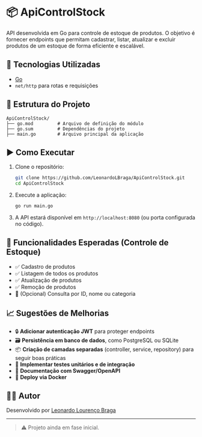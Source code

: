 # 📦 ApiControlStock

API desenvolvida em Go para controle de estoque de produtos. O objetivo é fornecer endpoints que permitam cadastrar, listar, atualizar e excluir produtos de um estoque de forma eficiente e escalável.

## 🚀 Tecnologias Utilizadas

- [Go](https://golang.org/)
- `net/http` para rotas e requisições

## 📁 Estrutura do Projeto

```
ApiControlStock/
├── go.mod         # Arquivo de definição do módulo
├── go.sum         # Dependências do projeto
├── main.go        # Arquivo principal da aplicação
```

## ▶️ Como Executar

1. Clone o repositório:
   ```bash
   git clone https://github.com/LeonardoLBraga/ApiControlStock.git
   cd ApiControlStock
   ```

2. Execute a aplicação:
   ```bash
   go run main.go
   ```

3. A API estará disponível em `http://localhost:8080` (ou porta configurada no código).

## 📌 Funcionalidades Esperadas (Controle de Estoque)

- ✅ Cadastro de produtos
- ✅ Listagem de todos os produtos
- ✅ Atualização de produtos
- ✅ Remoção de produtos
- 🚧 (Opcional) Consulta por ID, nome ou categoria

## 📈 Sugestões de Melhorias

- 🔒 **Adicionar autenticação JWT** para proteger endpoints
- 🗃️ **Persistência em banco de dados**, como PostgreSQL ou SQLite
- 📦 **Criação de camadas separadas** (controller, service, repository) para seguir boas práticas
- 🧪 **Implementar testes unitários e de integração**
- 📄 **Documentação com Swagger/OpenAPI**
- 🚀 **Deploy via Docker**

## 👨‍💻 Autor

Desenvolvido por [Leonardo Lourenço Braga](https://github.com/LeonardoLBraga)

---

> ⚠️ Projeto ainda em fase inicial.

